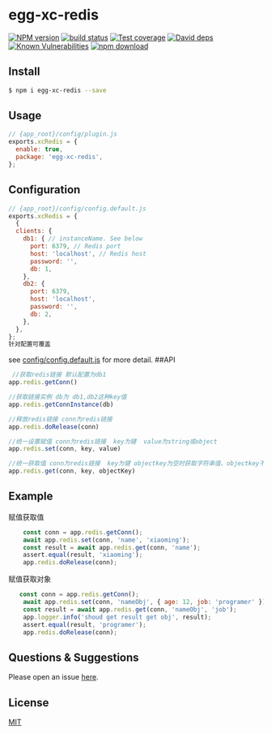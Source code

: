 # egg-xc-redis

[![NPM version][npm-image]][npm-url]
[![build status][travis-image]][travis-url]
[![Test coverage][codecov-image]][codecov-url]
[![David deps][david-image]][david-url]
[![Known Vulnerabilities][snyk-image]][snyk-url]
[![npm download][download-image]][download-url]

[npm-image]: https://img.shields.io/npm/v/egg-xc-redis.svg?style=flat-square
[npm-url]: https://npmjs.org/package/egg-xc-redis
[travis-image]: https://img.shields.io/travis/eggjs/egg-xc-redis.svg?style=flat-square
[travis-url]: https://travis-ci.org/eggjs/egg-xc-redis
[codecov-image]: https://img.shields.io/codecov/c/github/eggjs/egg-xc-redis.svg?style=flat-square
[codecov-url]: https://codecov.io/github/eggjs/egg-xc-redis?branch=master
[david-image]: https://img.shields.io/david/eggjs/egg-xc-redis.svg?style=flat-square
[david-url]: https://david-dm.org/eggjs/egg-xc-redis
[snyk-image]: https://snyk.io/test/npm/egg-xc-redis/badge.svg?style=flat-square
[snyk-url]: https://snyk.io/test/npm/egg-xc-redis
[download-image]: https://img.shields.io/npm/dm/egg-xc-redis.svg?style=flat-square
[download-url]: https://npmjs.org/package/egg-xc-redis

<!--
Description here.
-->

## Install

```bash
$ npm i egg-xc-redis --save
```

## Usage

```js
// {app_root}/config/plugin.js
exports.xcRedis = {
  enable: true,
  package: 'egg-xc-redis',
};
```

## Configuration

```js
// {app_root}/config/config.default.js
exports.xcRedis = {
  {
  clients: {
    db1: { // instanceName. See below
      port: 6379, // Redis port
      host: 'localhost', // Redis host
      password: '',
      db: 1,
    },
    db2: {
      port: 6379,
      host: 'localhost',
      password: '',
      db: 2,
    },
  },
};
针对配置可覆盖
```

see [config/config.default.js](config/config.default.js) for more detail.
##API
```js
 //获取redis链接 默认配置为db1
app.redis.getConn()

//获取链接实例 db为 db1,db2这种key值
app.redis.getConnInstance(db)

//释放redis链接 conn为redis链接
app.redis.doRelease(conn)

//统一设置赋值 conn为redis链接  key为键  value为string或object
app.redis.set(conn, key, value)

//统一获取值 conn为redis链接  key为键 objectkey为空时获取字符串值、objectkey不为空时获取为对象键对应的值
app.redis.get(conn, key, objectKey) 
 ```
## Example
赋值获取值
```js
    const conn = app.redis.getConn();
    await app.redis.set(conn, 'name', 'xiaoming');
    const result = await app.redis.get(conn, 'name');
    assert.equal(result, 'xiaoming');
    app.redis.doRelease(conn);
```
赋值获取对象
```js
   const conn = app.redis.getConn();
    await app.redis.set(conn, 'nameObj', { age: 12, job: 'programer' });
    const result = await app.redis.get(conn, 'nameObj', 'job');
    app.logger.info('shoud get result get obj', result);
    assert.equal(result, 'programer');
    app.redis.doRelease(conn);
```
## Questions & Suggestions

Please open an issue [here](https://github.com/xudeping2017/egg-xc-redis/issues).

## License

[MIT](LICENSE)
